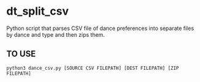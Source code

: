 # dt_split_csv

Python script that parses CSV file of dance preferences into separate files by dance and type and then zips them.

## TO USE
```
python3 dance_csv.py [SOURCE CSV FILEPATH] [DEST FILEPATH] [ZIP FILEPATH] 
```
